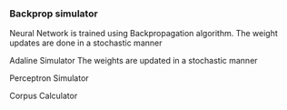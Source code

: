 ### Backprop simulator 

Neural Network is trained using Backpropagation algorithm. 
The weight updates are done in a stochastic manner

Adaline Simulator 
The weights are updated in a stochastic manner 

Perceptron Simulator

Corpus Calculator